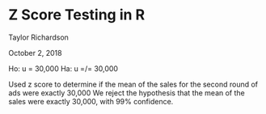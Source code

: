 # Z Score Testing in R


 Taylor Richardson 
 
 October 2, 2018

 Ho: u = 30,000
 Ha: u =/= 30,000

 Used z score to determine if the mean of the sales for the second round of ads were exactly 30,000
 We reject the hypothesis that the mean of the sales were exactly 30,000, with 99% confidence.
